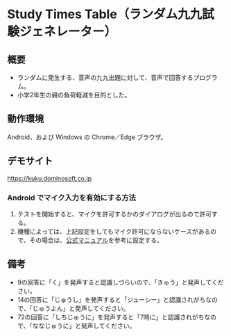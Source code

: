# Study Times Table（ランダム九九試験ジェネレーター）

## 概要

- ランダムに発生する、音声の九九出題に対して、音声で回答するプログラム。
- 小学2年生の親の負荷軽減を目的とした。

## 動作環境

Android、および Windows の Chrome／Edge ブラウザ。

## デモサイト

https://kuku.dominosoft.co.jp

### Android でマイク入力を有効にする方法

1. テストを開始すると、マイクを許可するかのダイアログが出るので許可する。
2. 機種によっては、上記設定をしてもマイク許可にならないケースがあるので、その場合は、[公式マニュアル](https://support.google.com/chrome/answer/2693767?co=GENIE.Platform%3DAndroid&hl=ja&oco=1)を参考に設定する。

## 備考

- 9の回答に「く」を発声すると認識しづらいので、「きゅう」と発声してください。
- 14の回答に「じゅうし」を発声すると「ジューシー」と認識されがちなので、「じゅうよん」と発声してください。
- 72の回答に「しちじゅうに」を発声すると「7時に」と認識されがちなので、「ななじゅうに」と発声してください。
